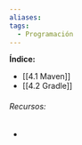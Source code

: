 ```yaml
---
aliases: 
tags:
  - Programación
---
```



**Índice:**

- [[4.1 Maven]]
- [[4.2 Gradle]]

###### Recursos:

- 